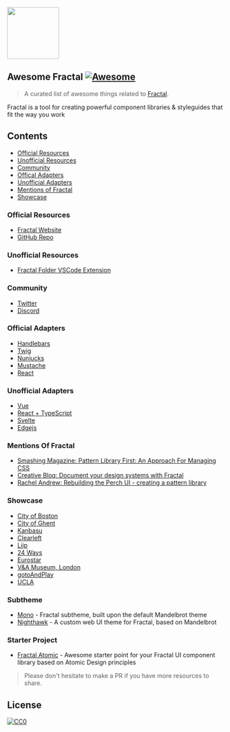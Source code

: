 <img height="120px" src="https://d33wubrfki0l68.cloudfront.net/5d2e88eb1e2b69f3f8b3a3372b6e4b3b4f095130/2159b/hero.png" />

## Awesome Fractal [![Awesome](https://awesome.re/badge-flat.svg)](https://awesome.re)

> A curated list of awesome things related to [Fractal](https://fractal.build/).

Fractal is a tool for creating powerful component libraries & styleguides that fit the way you work

## Contents

- [Official Resources](#official-resources)
- [Unofficial Resources](#unofficial-resources)
- [Community](#community)
- [Offical Adapters](#official-adapters)
- [Unofficial Adapters](#unofficial-adapters)
- [Mentions of Fractal](#mentions-of-fractal)
- [Showcase](#showcase)

### Official Resources

- [Fractal Website](https://fractal.build/)
- [GitHub Repo](https://github.com/frctl/fractal)

### Unofficial Resources
- [Fractal Folder VSCode Extension](https://marketplace.visualstudio.com/items?itemName=baerkins.new-fractal-folder)

### Community

- [Twitter](https://twitter.com/frctl)
- [Discord](https://discord.gg/vuRz4Yx)

### Official Adapters

- [Handlebars](https://github.com/frctl/fractal/tree/main/packages/handlebars)
- [Twig](https://github.com/frctl/fractal/tree/main/packages/twig)
- [Nunjucks](https://github.com/frctl/fractal/tree/main/packages/nunjucks)
- [Mustache](https://github.com/frctl/mustache)
- [React](https://github.com/frctl/fractal/tree/main/packages/react)

### Unofficial Adapters
- [Vue](https://github.com/swey/fractal-vue-adapter)
- [React + TypeScript](https://github.com/gtap-dev/fractal-tsx-adapter)
- [Svelte](https://github.com/aredridel/fractal-svelte-adapter)
- [Edgejs](https://github.com/batosai/fractal-edge-adapter)

### Mentions Of Fractal
- [Smashing Magazine: Pattern Library First: An Approach For Managing CSS](https://www.smashingmagazine.com/2018/07/pattern-library-first-css)
- [Creative Bloq: Document your design systems with Fractal](https://www.creativebloq.com/how-to/document-your-design-systems-with-fractal)
- [Rachel Andrew: Rebuilding the Perch UI - creating a pattern library](https://rachelandrew.co.uk/archives/2016/05/06/rebuilding-the-perch-ui-creating-a-pattern-library)

### Showcase
- [City of Boston](https://patterns.boston.gov)
- [City of Ghent](https://stijlgids.stad.gent)
- [Kanbasu](https://kanbasu.liip.ch/2)
- [Clearleft](http://fractal.clearleft.com)
- [Liip](https://styleguide.liip.ch/)
- [24 Ways](https://bits.24ways.org)
- [Eurostar](https://style.eurostar.com)
- [V&A Museum, London](https://vam-design-guide.surge.sh/)
- [gotoAndPlay](https://play.ee/styleguide/)
- [UCLA](https://webcomponents.ucla.edu/)

### Subtheme
- [Mono](https://github.com/AccentDesign/Mono) - Fractal subtheme, built upon the default Mandelbrot theme
- [Nighthawk](https://github.com/gtap-dev/nighthawk) - A custom web UI theme for Fractal, based on Mandelbrot

### Starter Project
- [Fractal Atomic](https://github.com/AccentDesign/Fractal-Atomic) - Awesome starter point for your Fractal UI component library based on Atomic Design principles

> Please don't hesitate to make a PR if you have more resources to share.

## License

[![CC0](https://mirrors.creativecommons.org/presskit/buttons/88x31/svg/cc-zero.svg)](https://creativecommons.org/publicdomain/zero/1.0/)
